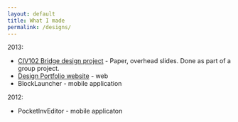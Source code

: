 ```yaml
---
layout: default
title: What I made
permalink: /designs/
---
```


2013:

 - [CIV102 Bridge design project](bridge.html) - Paper, overhead slides. Done as part of a group project.
 - [Design Portfolio website](portfolio.html) - web
 - BlockLauncher - mobile application

2012:

 - PocketInvEditor - mobile applicaton
